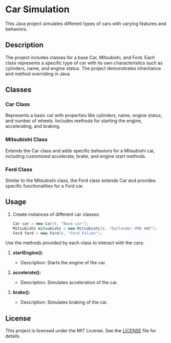 # Car Simulation

This Java project simulates different types of cars with varying features and behaviors.

## Description

The project includes classes for a base Car, Mitsubishi, and Ford. Each class represents a specific type of car with its own characteristics such as cylinders, name, and engine status. The project demonstrates inheritance and method overriding in Java.

## Classes

### Car Class

Represents a basic car with properties like cylinders, name, engine status, and number of wheels. Includes methods for starting the engine, accelerating, and braking.

### Mitsubishi Class

Extends the Car class and adds specific behaviors for a Mitsubishi car, including customized accelerate, brake, and engine start methods.

### Ford Class

Similar to the Mitsubishi class, the Ford class extends Car and provides specific functionalities for a Ford car.

## Usage

1. Create instances of different car classes:
   ```java
   Car car = new Car(8, "Base car");
   Mitsubishi mitsubishi = new Mitsubishi(6, "Outlander VRW 4WD");
   Ford ford = new Ford(6, "Ford Falcon");
Use the methods provided by each class to interact with the cars:

1. **startEngine():**
   - Description: Starts the engine of the car.

2. **accelerate():**
   - Description: Simulates acceleration of the car.

3. **brake():**
   - Description: Simulates braking of the car.
## License

This project is licensed under the MIT License. See the [LICENSE](LICENSE) file for details.
